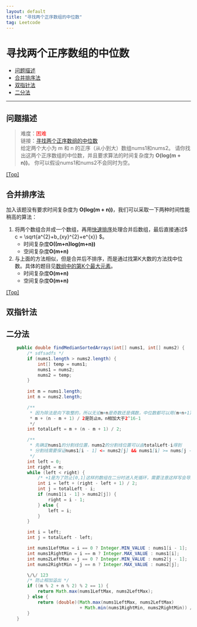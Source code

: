 ```yaml
---
layout: default
title: "寻找两个正序数组的中位数"
tag: Leetcode
---
```


# <a name="top"></a>寻找两个正序数组的中位数

* [问题描述](#anchor1)
* [合并排序法](#anchor2)
* [双指针法](#anchor3)
* [二分法](#anchor4)

***

## <a name="anchor1"></a>问题描述

> 难度：<font color="red">困难</font>  
> 链接：[寻找两个正序数组的中位数](https://leetcode-cn.com/problems/median-of-two-sorted-arrays/)   
> 给定两个大小为 m 和 n 的正序（从小到大）数组<span class="inline_code_block">nums1</span>和<span class="inline_code_block">nums2</span>。
> 请你找出这两个正序数组的中位数，并且要求算法的时间复杂度为 **O(log(m + n))**。
> 你可以假设<span class="inline_code_block">nums1</span>和<span class="inline_code_block">nums2</span>不会同时为空。

[[Top]](#top)

## <a name="anchor2"></a>合并排序法

加入该题没有要求时间复杂度为 **O(log(m + n))**，我们可以采取一下两种时间性能稍高的算法：

1. 将两个数组合并成一个数组，再用[快速排序](https://www.jianshu.com/p/a68f72278f8f)处理合并后数组，最后直接通过$ c = \sqrt{a^{2}+b_{xy}^{2}+e^{x}} $。
   * 时间复杂度**O((m+n)log(m+n))**
   * 空间复杂度**O(m+n)**
2. 与上面的方法相似，但是合并后不排序，而是通过找第K大数的方法找中位数。具体的题目见[数组中的第K个最大元素](https://leetcode-cn.com/problems/kth-largest-element-in-an-array/)。
   * 时间复杂度**O(m+n)**
   * 空间复杂度**O(m+n)**

[[Top]](#top)

## <a name="anchor3"></a>双指针法



## <a name="anchor4"></a>二分法

``` java
	public double findMedianSortedArrays(int[] nums1, int[] nums2) {
		/* sdfsadfs */
		if (nums1.length > nums2.length) {
			int[] temp = nums1;
			nums1 = nums2;
			nums2 = temp;
		}
		
		int m = nums1.length;
		int n = nums2.length;

		/**
		 * 因为除法是向下取整的，所以无论m+n是奇数还是偶数，中位数都可以用(m+n+1)/2表示 */
		 * m + (n - m + 1) / 2是防止m，n相加大于2^16-1
		 */
		int totalLeft = m + (n - m + 1) / 2;

		/**
		 * 先确定nums1的分割线位置，nums2的分割线位置可以由totalLeft-i得到
         * 分割线需要保证nums1[i - 1] <= nums2[j] && nums1[i] >= nums[j - 1]
		 */
		int left = 0;
		int right = m;
		while (left < right) {
			/* +1是为了防止[0,1]这样的数组在二分时进入死循环，需要注意这样写会导致到不了数组的0号位置 */
			int i = left + (right - left + 1) / 2;
			int j = totalLeft - i;
			if (nums1[i - 1] > nums2[j]) {
				right = i - 1;
			} else {
				left = i;
			}
		}

		int i = left;
		int j = totalLeft - left;

		int nums1LeftMax = i == 0 ? Integer.MIN_VALUE : nums1[i - 1];
		int nums1RightMin = i == m ? Integer.MAX_VALUE : nums1[i];
		int nums2LeftMax = j == 0 ? Integer.MIN_VALUE : nums2[j - 1];
		int nums2RightMin = j == n ? Integer.MAX_VALUE : nums2[j];

		\/\/ 123
		/* 防止相加溢出 */
		if ((m % 2 + n % 2) % 2 == 1) {
			return Math.max(nums1LeftMax, nums2LeftMax);
		} else {
			return (double)(Math.max(nums1LeftMax, nums2LeftMax) 
							+ Math.min(nums1RightMin, nums2RightMin)) / 2;
		}
	}
```

